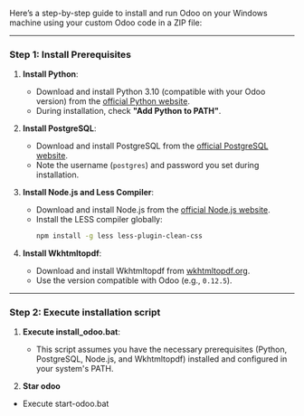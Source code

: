 Here’s a step-by-step guide to install and run Odoo on your Windows machine using your custom Odoo code in a ZIP file:

---

### Step 1: Install Prerequisites

1. **Install Python**:
   - Download and install Python 3.10 (compatible with your Odoo version) from the [official Python website](https://www.python.org/).
   - During installation, check **"Add Python to PATH"**.

2. **Install PostgreSQL**:
   - Download and install PostgreSQL from the [official PostgreSQL website](https://www.postgresql.org/).
   - Note the username (`postgres`) and password you set during installation.

3. **Install Node.js and Less Compiler**:
   - Download and install Node.js from the [official Node.js website](https://nodejs.org/).
   - Install the LESS compiler globally:
     ```bash
     npm install -g less less-plugin-clean-css
     ```

4. **Install Wkhtmltopdf**:
   - Download and install Wkhtmltopdf from [wkhtmltopdf.org](https://wkhtmltopdf.org/).
   - Use the version compatible with Odoo (e.g., `0.12.5`).

---

### Step 2: Execute installation script

1. **Execute install_odoo.bat**:
   - This script assumes you have the necessary prerequisites (Python, PostgreSQL, Node.js, and Wkhtmltopdf) installed and configured in your system's PATH.
  
2. **Star odoo**
  - Execute start-odoo.bat
